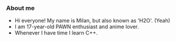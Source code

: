 ### About me

<!--
**H2O-x/H2O-x** is a ✨ _special_ ✨ repository because its `README.md` (this file) appears on your GitHub profile.

Here are some ideas to get you started:

- 🔭 I’m currently working on ...
- 🌱 I’m currently learning ...
-->

- Hi everyone! My name is Milan, but also known as 'H2O'. (Yeah)
- I am 17-year-old PAWN enthusiast and anime lover.
- Whenever I have time I learn C++.
